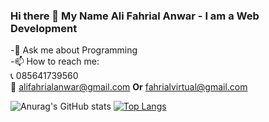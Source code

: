 ### Hi there 👋 My Name Ali Fahrial Anwar - I am a Web Development

-💬 Ask me about Programming
  <br>
-📫 How to reach me: 
    <br>
    📞 085641739560
    <br>
    📩 alifahrialanwar@gmail.com <b>Or</b> fahrialvirtual@gmail.com 
    
    

<!--
**Fahrial07/Fahrial07** is a ✨ _special_ ✨ repository because its `README.md` (this file) appears on your GitHub profile.

Here are some ideas to get you started:

- 🔭 I’m currently working on ...
- 🌱 I’m currently learning ...
- 👯 I’m looking to collaborate on ...
- 🤔 I’m looking for help with ...
- 💬 Ask me about Programming
- 📫 How to reach me: ...
- 😄 Pronouns: ...
- ⚡ Fun fact: ...
-->


![Anurag's GitHub stats](https://github-readme-stats.vercel.app/api?username=Fahrial07&show_icons=true&theme=radical)               [![Top Langs](https://github-readme-stats.vercel.app/api/top-langs/?username=anuraghazra&layout=compact)](https://github.com/anuraghazra/github-readme-stats)




